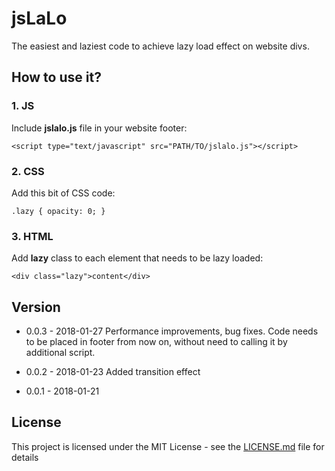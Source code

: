 # jsLaLo

The easiest and laziest code to achieve lazy load effect on website divs.

## How to use it?

### 1. JS
Include **jslalo.js** file in your website footer:
```
<script type="text/javascript" src="PATH/TO/jslalo.js"></script>
````

### 2. CSS
Add this bit of CSS code:
```
.lazy { opacity: 0; }
```

### 3. HTML
Add **lazy** class to each element that needs to be lazy loaded:
```
<div class="lazy">content</div>
```

## Version

* 0.0.3 - 2018-01-27
  Performance improvements, bug fixes. Code needs to be placed in footer from now on, without need to calling it by additional script.

* 0.0.2 - 2018-01-23
  Added transition effect

* 0.0.1 - 2018-01-21

## License

This project is licensed under the MIT License - see the [LICENSE.md](LICENSE.md) file for details
